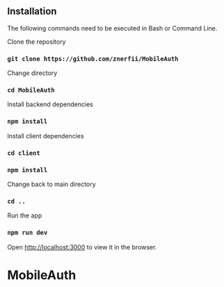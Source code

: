 
## Installation

The following commands need to be executed in Bash or Command Line.

Clone the repository

### `git clone https://github.com/znerfii/MobileAuth`

Change directory

### `cd MobileAuth`

Install backend dependencies

### `npm install`

Install client dependencies

### `cd client`
### `npm install`

Change back to main directory
### `cd ..`

Run the app

### `npm run dev`

Open [http://localhost:3000](http://localhost:3000) to view it in the browser.
# MobileAuth
